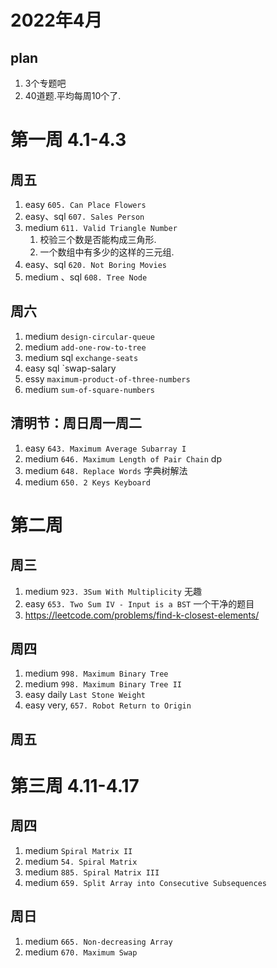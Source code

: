 # 2022年4月

## plan

1. 3个专题吧
2. 40道题.平均每周10个了.

# 第一周 4.1-4.3

## 周五

1. easy `605. Can Place Flowers`
2. easy、sql `607. Sales Person`
3. medium `611. Valid Triangle Number`
    1. 校验三个数是否能构成三角形.
    2. 一个数组中有多少的这样的三元组.
4. easy、sql `620. Not Boring Movies`
5. medium 、sql `608. Tree Node`

## 周六

1. medium `design-circular-queue`
2. medium `add-one-row-to-tree`
3. medium sql `exchange-seats`
4. easy sql `swap-salary
5. essy `maximum-product-of-three-numbers`
6. medium `sum-of-square-numbers`

## 清明节：周日周一周二

1. easy `643. Maximum Average Subarray I`
2. medium `646. Maximum Length of Pair Chain` dp
3. medium `648. Replace Words` 字典树解法
4. medium `650. 2 Keys Keyboard`


# 第二周
## 周三
1. medium `923. 3Sum With Multiplicity` 无趣
2. easy `653. Two Sum IV - Input is a BST` 一个干净的题目
5. https://leetcode.com/problems/find-k-closest-elements/

## 周四
1. medium `998. Maximum Binary Tree`
2. medium `998. Maximum Binary Tree II`
3. easy daily `Last Stone Weight`
4. easy very, `657. Robot Return to Origin`


## 周五


# 第三周 4.11-4.17
## 周四
1. medium `Spiral Matrix II`
2. medium `54. Spiral Matrix`
3. medium `885. Spiral Matrix III` 
4. medium `659. Split Array into Consecutive Subsequences`

## 周日
1. medium `665. Non-decreasing Array`
2. medium `670. Maximum Swap`